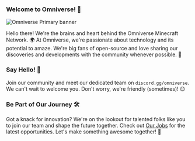 ### Welcome to Omniverse! 🌟
![Omniverse Primary banner](https://github.com/omniversemc/.github/assets/38785445/f76949e8-507b-4143-a1e1-4537b168bb56)

Hello there! We're the brains and heart behind the Omniverse Minecraft Network. 🌍 At Omniverse, we're passionate about technology and its potential to amaze. We're big fans of open-source and love sharing our discoveries and developments with the community whenever possible. 🚀

### Say Hello! 👋
Join our community and meet our dedicated team on `discord.gg/omniverse`. We can't wait to welcome you. Don't worry, we're friendly (sometimes)! 😉

### Be Part of Our Journey 🛠️
Got a knack for innovation? We're on the lookout for talented folks like you to join our team and shape the future together. Check out [Our Jobs](https://omni-verse.us/corporate/jobs) for the latest opportunities. Let's make something awesome together! 🌈
